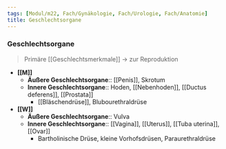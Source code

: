 ```yaml
---
tags: [Modul/m22, Fach/Gynäkologie, Fach/Urologie, Fach/Anatomie]
title: Geschlechtsorgane
---
```

### Geschlechtsorgane
> Primäre [[Geschlechtsmerkmale]] → zur Reproduktion
- **[[M]]**
	- **Äußere Geschlechtsorgane**:: [[Penis]], Skrotum
	- **Innere Geschlechtsorgane**:: Hoden, [[Nebenhoden]], [[Ductus deferens]], [[Prostata]]
		- [[Bläschendrüse]], Blubourethraldrüse
- **[[W]]**
	- **Äußere Geschlechtsorgane**:: Vulva
	- **Innere Geschlechtsorgane**:: [[Vagina]], [[Uterus]], [[Tuba uterina]], [[Ovar]]
		- Bartholinische Drüse, kleine Vorhofsdrüsen, Paraurethraldrüse